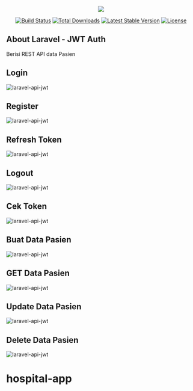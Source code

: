 <p align="center"><img src="https://laravel.com/assets/img/components/logo-laravel.svg"></p>

<p align="center">
<a href="https://travis-ci.org/laravel/framework"><img src="https://travis-ci.org/laravel/framework.svg" alt="Build Status"></a>
<a href="https://packagist.org/packages/laravel/framework"><img src="https://poser.pugx.org/laravel/framework/d/total.svg" alt="Total Downloads"></a>
<a href="https://packagist.org/packages/laravel/framework"><img src="https://poser.pugx.org/laravel/framework/v/stable.svg" alt="Latest Stable Version"></a>
<a href="https://packagist.org/packages/laravel/framework"><img src="https://poser.pugx.org/laravel/framework/license.svg" alt="License"></a>
</p>

## About Laravel - JWT Auth

Berisi REST API data Pasien 

## Login
![laravel-api-jwt](/public/img/login.PNG)
## Register
![laravel-api-jwt](/public/img/register.PNG)
## Refresh Token
![laravel-api-jwt](/public/img/refreshtoken.PNG)
## Logout
![laravel-api-jwt](/public/img/logout.PNG)
## Cek Token
![laravel-api-jwt](/public/img/cekdata.PNG)
## Buat Data Pasien 
![laravel-api-jwt](/public/img/tambahdatapasien.PNG)
## GET Data Pasien 
![laravel-api-jwt](/public/img/datapasien.PNG)
## Update Data Pasien 
![laravel-api-jwt](/public/img/updatedatapasien.PNG)
## Delete Data Pasien 
![laravel-api-jwt](/public/img/hapusdatapasien.PNG)


# hospital-app
